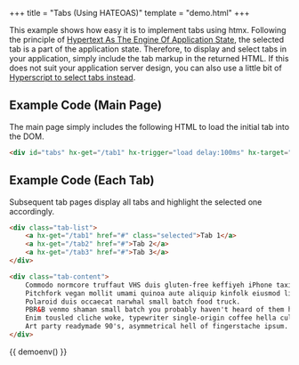 +++
title = "Tabs (Using HATEOAS)"
template = "demo.html"
+++

This example shows how easy it is to implement tabs using htmx.  Following the principle of [Hypertext As The Engine Of Application State](https://en.wikipedia.org/wiki/HATEOAS), the selected tab is a part of the application state.  Therefore, to display and select tabs in your application, simply include the tab markup in the returned HTML.  If this does not suit your application server design, you can also use a little bit of [Hyperscript to select tabs instead](@/examples/tabs-hyperscript.md).

## Example Code (Main Page)
The main page simply includes the following HTML to load the initial tab into the DOM.
```html
<div id="tabs" hx-get="/tab1" hx-trigger="load delay:100ms" hx-target="#tabs" hx-swap="innerHTML"></div>
```

## Example Code (Each Tab)
Subsequent tab pages display all tabs and highlight the selected one accordingly.

```html
<div class="tab-list">
	<a hx-get="/tab1" href="#" class="selected">Tab 1</a>
	<a hx-get="/tab2" href="#">Tab 2</a>
	<a hx-get="/tab3" href="#">Tab 3</a>
</div>

<div class="tab-content">
	Commodo normcore truffaut VHS duis gluten-free keffiyeh iPhone taxidermy godard ramps anim pour-over.
	Pitchfork vegan mollit umami quinoa aute aliquip kinfolk eiusmod live-edge cardigan ipsum locavore.
	Polaroid duis occaecat narwhal small batch food truck.
	PBR&B venmo shaman small batch you probably haven't heard of them hot chicken readymade.
	Enim tousled cliche woke, typewriter single-origin coffee hella culpa.
	Art party readymade 90's, asymmetrical hell of fingerstache ipsum.
</div>
```

{{ demoenv() }}

<div id="tabs" hx-get="/tab1" hx-trigger="load delay:100ms" hx-target="#tabs" hx-swap="innerHTML"></div>


<script>
	onGet("/tab1", function() {
		return `
		<div class="tab-list">
			<a hx-get="/tab1" href="#" class="selected" autofocus>Tab 1</a>
			<a hx-get="/tab2" href="#">Tab 2</a>
			<a hx-get="/tab3" href="#">Tab 3</a>
		</div>

		<div class="tab-content">
			Commodo normcore truffaut VHS duis gluten-free keffiyeh iPhone taxidermy godard ramps anim pour-over.
			Pitchfork vegan mollit umami quinoa aute aliquip kinfolk eiusmod live-edge cardigan ipsum locavore.
			Polaroid duis occaecat narwhal small batch food truck.
			PBR&B venmo shaman small batch you probably haven't heard of them hot chicken readymade.
			Enim tousled cliche woke, typewriter single-origin coffee hella culpa.
			Art party readymade 90's, asymmetrical hell of fingerstache ipsum.
		</div>`
	})

	onGet("/tab2", function() {
		return `
		<div class="tab-list">
			<a href="#" hx-get="/tab1">Tab 1</a>
			<a href="#" hx-get="/tab2" class="selected" autofocus>Tab 2</a>
			<a href="#" hx-get="/tab3">Tab 3</a>
		</div>

		<div class="tab-content">
			Kitsch fanny pack yr, farm-to-table cardigan cillum commodo reprehenderit plaid dolore cronut meditation.
			Tattooed polaroid veniam, anim id cornhole hashtag sed forage.
			Microdosing pug kitsch enim, kombucha pour-over sed irony forage live-edge.
			Vexillologist eu nulla trust fund, street art blue bottle selvage raw denim.
			Dolore nulla do readymade, est subway tile affogato hammock 8-bit.
			Godard elit offal pariatur you probably haven't heard of them post-ironic.
			Prism street art cray salvia.
		</div>`
	})

	onGet("/tab3", function() {
		return `
		<div class="tab-list">
			<a href="#" hx-get="/tab1">Tab 1</a>
			<a href="#" hx-get="/tab2">Tab 2</a>
			<a href="#" hx-get="/tab3" class="selected" autofocus>Tab 3</a>
		</div>

		<div class="tab-content">
			Aute chia marfa echo park tote bag hammock mollit artisan listicle direct trade.
			Raw denim flexitarian eu godard etsy.
			Poke tbh la croix put a bird on it fixie polaroid aute cred air plant four loko gastropub swag non brunch.
			Iceland fanny pack tumeric magna activated charcoal bitters palo santo laboris quis consectetur cupidatat portland aliquip venmo.
		</div>`
	})

</script>

<style>
	#demo-canvas {
		display:none;
	}

	#tabs > .tab-list {
		border-bottom: solid 3px #eee;
	}

	#tabs > .tab-list a {
		display: inline-block;
		padding: 5px 10px;
		cursor:pointer;
	}

	#tabs > .tab-list a.selected {
		background-color: #eee;
	}

	#tabs > .tab-content {
		padding:10px;
		margin-bottom:100px;
	}
</style>
